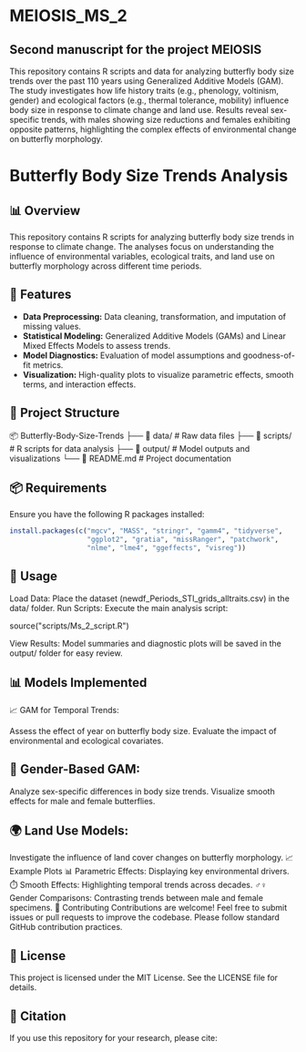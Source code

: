 # MEIOSIS_MS_2
## Second manuscript for the project MEIOSIS
This repository contains R scripts and data for analyzing butterfly body size trends over the past 110 years using Generalized Additive Models (GAM). The study investigates how life history traits (e.g., phenology, voltinism, gender) and ecological factors (e.g., thermal tolerance, mobility) influence body size in response to climate change and land use. Results reveal sex-specific trends, with males showing size reductions and females exhibiting opposite patterns, highlighting the complex effects of environmental change on butterfly morphology.

# Butterfly Body Size Trends Analysis

## 📊 Overview

This repository contains R scripts for analyzing butterfly body size trends in response to climate change. The analyses focus on understanding the influence of environmental variables, ecological traits, and land use on butterfly morphology across different time periods.

## 🚀 Features

- **Data Preprocessing:** Data cleaning, transformation, and imputation of missing values.
- **Statistical Modeling:** Generalized Additive Models (GAMs) and Linear Mixed Effects Models to assess trends.
- **Model Diagnostics:** Evaluation of model assumptions and goodness-of-fit metrics.
- **Visualization:** High-quality plots to visualize parametric effects, smooth terms, and interaction effects.

## 📂 Project Structure

📦 Butterfly-Body-Size-Trends ├── 📁 data/ # Raw data files ├── 📁 scripts/ # R scripts for data analysis ├── 📁 output/ # Model outputs and visualizations └── 📄 README.md # Project documentation


## 📦 Requirements

Ensure you have the following R packages installed:

```R
install.packages(c("mgcv", "MASS", "stringr", "gamm4", "tidyverse", 
                   "ggplot2", "gratia", "missRanger", "patchwork", 
                   "nlme", "lme4", "ggeffects", "visreg"))
```

## 📝 Usage
Load Data: Place the dataset (newdf_Periods_STI_grids_alltraits.csv) in the data/ folder.
Run Scripts: Execute the main analysis script:

source("scripts/Ms_2_script.R")

View Results: Model summaries and diagnostic plots will be saved in the output/ folder for easy review.
## 📊 Models Implemented
📈 GAM for Temporal Trends:

Assess the effect of year on butterfly body size.
Evaluate the impact of environmental and ecological covariates.
## 👥 Gender-Based GAM:

Analyze sex-specific differences in body size trends.
Visualize smooth effects for male and female butterflies.
## 🌍 Land Use Models:

Investigate the influence of land cover changes on butterfly morphology.
📈 Example Plots
📊 Parametric Effects: Displaying key environmental drivers.
⏱️ Smooth Effects: Highlighting temporal trends across decades.
♂️♀️ Gender Comparisons: Contrasting trends between male and female specimens.
🤝 Contributing
Contributions are welcome! Feel free to submit issues or pull requests to improve the codebase. Please follow standard GitHub contribution practices.

## 📜 License
This project is licensed under the MIT License. See the LICENSE file for details.

## 🔗 Citation
If you use this repository for your research, please cite:


